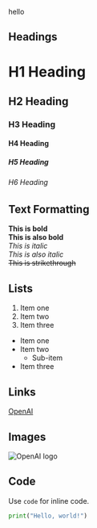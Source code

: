 hello
## Headings
# H1 Heading
## H2 Heading
### H3 Heading
#### H4 Heading
##### H5 Heading
###### H6 Heading

## Text Formatting
**This is bold**  
__This is also bold__  
*This is italic*  
_This is also italic_  
~~This is strikethrough~~

## Lists
1. Item one  
2. Item two  
3. Item three  
- Item one  
- Item two  
  - Sub-item  
- Item three  

## Links
[OpenAI](https://www.openai.com)

## Images
![OpenAI logo](https://upload.wikimedia.org/wikipedia/commons/thumb/6/6e/OpenAI_Logo.svg/512px-OpenAI_Logo.svg.png)

## Code
Use `code` for inline code.  
```python
print("Hello, world!")
